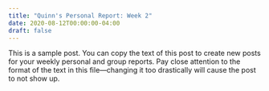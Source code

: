 ```yaml
---
title: "Quinn's Personal Report: Week 2"
date: 2020-08-12T00:00:00-04:00
draft: false
---
```


This is a sample post. You can copy the text of this post to create new posts for your weekly personal and group reports. Pay close attention to the format of the text in this file—changing it too drastically will cause the post to not show up.

